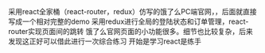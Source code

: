 采用react全家桶（react-router，redux）仿写的饿了么PC端官网，，后面就直接写成一个相对完整的demo
采用redux进行全局的登陆状态和订单管理，react-router实现页面间的跳转
饿了么官网页面的小功能很多。细节也比较复杂，后来发现这正好可以借此进行一次综合练习
开始是学习react是练手


